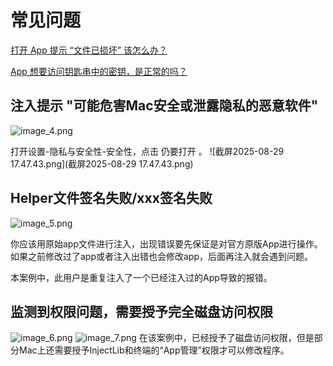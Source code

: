 # 常见问题

[打开 App 提示 “文件已损坏” 该怎么办？](file-is-damaged.md)

[App 想要访问钥匙串中的密钥，是正常的吗？](request-keychain-access.md)

## 注入提示 "可能危害Mac安全或泄露隐私的恶意软件"
![image_4.png](image_4.png)

打开设置-隐私与安全性-安全性，点击 仍要打开 。
![截屏2025-08-29 17.47.43.png](截屏2025-08-29 17.47.43.png)

## Helper文件签名失败/xxx签名失败
![image_5.png](image_5.png)

你应该用原始app文件进行注入，出现错误要先保证是对官方原版App进行操作。如果之前修改过了app或者注入出错也会修改app，后面再注入就会遇到问题。

本案例中，此用户是重复注入了一个已经注入过的App导致的报错。

## 监测到权限问题，需要授予完全磁盘访问权限
![image_6.png](image_6.png)
![image_7.png](image_7.png)
在该案例中，已经授予了磁盘访问权限，但是部分Mac上还需要授予InjectLib和终端的“App管理”权限才可以修改程序。
